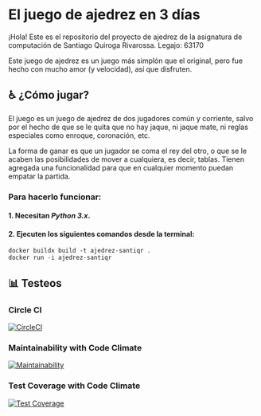 # El juego de ajedrez en 3 días

¡Hola! Este es el repositorio del proyecto de ajedrez de la asignatura de computación de Santiago Quiroga Rivarossa. Legajo: 63170

Este juego de ajedrez es un juego más simplón que el original, pero fue hecho
con mucho amor (y velocidad), así que disfruten.

## :wheelchair:  ¿Cómo jugar?

El juego es un juego de ajedrez de dos jugadores común y corriente, salvo por el hecho de que se le quita que no hay jaque, ni jaque mate, ni reglas especiales como enroque, coronación, etc.

La forma de ganar es que un jugador se coma el rey del otro, o que se le acaben las posibilidades de mover a cualquiera, es decir, tablas. Tienen agregada una funcionalidad para que en cualquier momento puedan empatar la partida.

### Para hacerlo funcionar:

#### 1. Necesitan _Python 3.x_.

#### 2. Ejecuten los siguientes comandos desde la __terminal__:

```
docker buildx build -t ajedrez-santiqr .
docker run -i ajedrez-santiqr
```


## :bar_chart:  Testeos

### Circle CI
[![CircleCI](https://dl.circleci.com/status-badge/img/gh/um-computacion-tm/ajedrez-2024-SantiQR-UM/tree/main.svg?style=svg)](https://dl.circleci.com/status-badge/redirect/gh/um-computacion-tm/ajedrez-2024-SantiQR-UM/tree/main)

### Maintainability with Code Climate
[![Maintainability](https://api.codeclimate.com/v1/badges/71589bfc701ea01df930/maintainability)](https://codeclimate.com/github/um-computacion-tm/ajedrez-2024-SantiQR-UM/maintainability)

### Test Coverage with Code Climate
[![Test Coverage](https://api.codeclimate.com/v1/badges/71589bfc701ea01df930/test_coverage)](https://codeclimate.com/github/um-computacion-tm/ajedrez-2024-SantiQR-UM/test_coverage)
